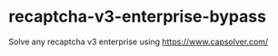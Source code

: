 # recaptcha-v3-enterprise-bypass
Solve any recaptcha v3 enterprise using https://www.capsolver.com/



             